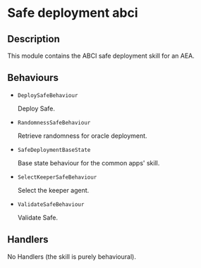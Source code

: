 # Safe deployment abci

## Description

This module contains the ABCI safe deployment skill for an AEA.

## Behaviours

* `DeploySafeBehaviour`

   Deploy Safe.

* `RandomnessSafeBehaviour`

   Retrieve randomness for oracle deployment.

* `SafeDeploymentBaseState`

   Base state behaviour for the common apps' skill.

* `SelectKeeperSafeBehaviour`

   Select the keeper agent.

* `ValidateSafeBehaviour`

   Validate Safe.


## Handlers

No Handlers (the skill is purely behavioural).

